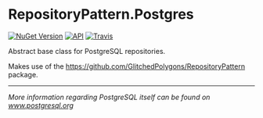 # RepositoryPattern.Postgres

[![NuGet Version](https://img.shields.io/nuget/v/GlitchedPolygons.RepositoryPattern.Postgres)](https://www.nuget.org/packages/GlitchedPolygons.RepositoryPattern.Postgres/)
[![API](https://img.shields.io/badge/api-docs-informational.svg)](https://glitchedpolygons.github.io/RepositoryPattern.Postgres/api/index.html)
[![Travis](https://travis-ci.org/GlitchedPolygons/RepositoryPattern.Postgres.svg?branch=master)](https://travis-ci.org/GlitchedPolygons/RepositoryPattern.Postgres)

Abstract base class for PostgreSQL repositories. 

Makes use of the https://github.com/GlitchedPolygons/RepositoryPattern package.

---

_More information regarding PostgreSQL itself can be found on www.postgresql.org_

